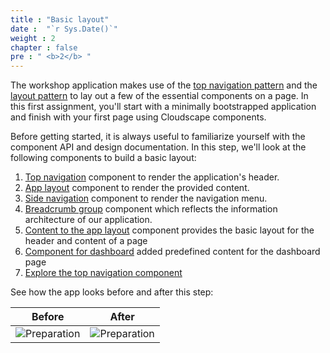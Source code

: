 ```yaml
---
title : "Basic layout"
date :  "`r Sys.Date()`" 
weight : 2 
chapter : false
pre : " <b>2</b> "
---
```

The workshop application makes use of the [top navigation pattern](https://cloudscape.design/patterns/general/service-navigation/top-navigation/)  and the [layout pattern](https://cloudscape.design/foundation/visual-foundation/layout/)  to lay out a few of the essential components on a page. In this first assignment, you'll start with a minimally bootstrapped application and finish with your first page using Cloudscape components.

Before getting started, it is always useful to familiarize yourself with the component API and design documentation. In this step, we'll look at the following components to build a basic layout:
1. [Top navigation](2-1-top-nav-component/) component to render the application's header.
2. [App layout](2-2-app-layout-component/) component to render the provided content.
3. [Side navigation](2-3-side-nav-to-app-layout/)  component to render the navigation menu.
4. [Breadcrumb group](2-4-breadcrumb-to-app-layout/) component which reflects the information architecture of our application.
5. [Content to the app layout](2-5-content-to-app-layout/) component provides the basic layout for the header and content of a page
6. [Component for dashboard](2-6-explore-component-dashboard/) added predefined content for the dashboard page
7. [Explore the top navigation component](2-7-explore-top-nav-component/) 
   
See how the app looks before and after this step:

|  Before      |   After       |   
| :-------------: | :-------------: |
| ![Preparation](/images/3.png?false&width=90pc&height=30pc) | ![Preparation](/images/9.png?false&width=90pc&height=30pc) |   